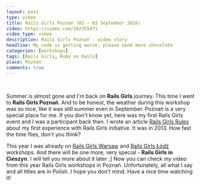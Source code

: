 ```yaml
---
layout: post
type: video
title: Rails Girls Poznań (02 – 03 September 2016)
video: https://vimeo.com/182355471
video_type: vimeo
description: Rails Girls Poznań - video story
headline: My code is getting worse, please send more chocolate
categories: [workshops]
tags: [Rails Girls, Ruby on Rails]
place: Poznań
comments: true
---
```


<br>

Summer is almost gone and I'm back on **Rails Girls** journey. This time I went to **Rails Girls Poznań**. And to be honest, the weather during this workshop was so nice, like it was still summer even in September. Poznań is a very special place for me. If you don't know yet, here was my first Rails Girls event and I was a participant back then. I wrote an article <a href="{{ site.baseurl }}/rails-girls-rules" title="Rails Girls Poznań - Me as a participant">Rails Girls Rules</a> about my first experience with Rails Girls initiative. It was in 2013. How fast the time flies, don't you think?

This year I was already on <a href="{{ site.baseurl }}/rails-girls-warsaw-2016" title="Rails Girls Warsaw - video story">Rails Girls Warsaw</a> and <a href="{{ site.baseurl }}/rails-girls-lodz" title="Rails Girls Łódź - video story">Rails Girls Łódź</a> workshops. And there will be one more, very special - **Rails Girls in Cieszyn**. I will tell you more about it later ;] Now you can check my video from this year Rails Girls workshops in Poznań. Unfortunately, all what I say and all titles are in Polish. I hope you don't mind. Have a nice time watching it!
